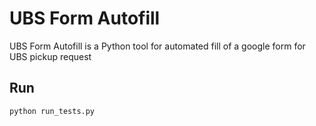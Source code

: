 # UBS Form Autofill

UBS Form Autofill is a Python tool for automated fill of a google form for UBS pickup request

## Run



```bash
python run_tests.py
```